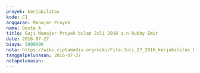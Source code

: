 ```yaml
---
proyek: kerjabilitas
kode: C1
anggaran: Manajer Proyek
nama: Desta A
title: Gaji Manajer Proyek bulan Juli 2016 a.n Rubby Emir
date: 2016-07-27
biaya: 5000000
nota: https://wiki.ciptamedia.org/wiki/File:Juli_27_2016_kerjabilitas_C1_gaji_manajer_proyek_juli_rubby.jpg
tanggalpelunasan: 2016-07-27
notapelunasan:
---
```

